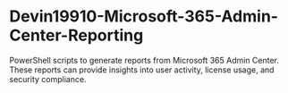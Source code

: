 # Devin19910-Microsoft-365-Admin-Center-Reporting
PowerShell scripts to generate reports from Microsoft 365 Admin Center. These reports can provide insights into user activity, license usage, and security compliance.
